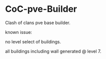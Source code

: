 CoC-pve-Builder
===============

Clash of clans pve base builder.

known issue:

no level select of buildings.

all buildings including wall generated @ level 7.
